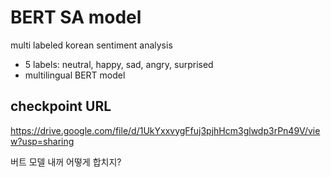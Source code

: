 # BERT SA model
multi labeled korean sentiment analysis
- 5 labels: neutral, happy, sad, angry, surprised
- multilingual BERT model


## checkpoint URL
https://drive.google.com/file/d/1UkYxxvygFfuj3pjhHcm3glwdp3rPn49V/view?usp=sharing

버트 모델 내꺼 어떻게 합치지?

